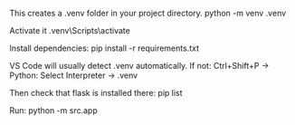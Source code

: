 This creates a .venv folder in your project directory.
python -m venv .venv

Activate it
.venv\Scripts\activate

Install dependencies:
pip install -r requirements.txt

VS Code will usually detect .venv automatically. If not:
Ctrl+Shift+P → Python: Select Interpreter → .venv

Then check that flask is installed there:
pip list

Run:
python -m src.app
